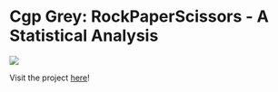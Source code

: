# Cgp Grey: RockPaperScissors - A Statistical Analysis
[![](https://img.shields.io/static/v1?label=Sponsor&message=%E2%9D%A4&logo=GitHub&color=%23fe8e86)](https://github.com/sponsors/athuler)

Visit the project [here](https://clearscope-services.com/cgp-grey-rock-paper-scissors/)!
